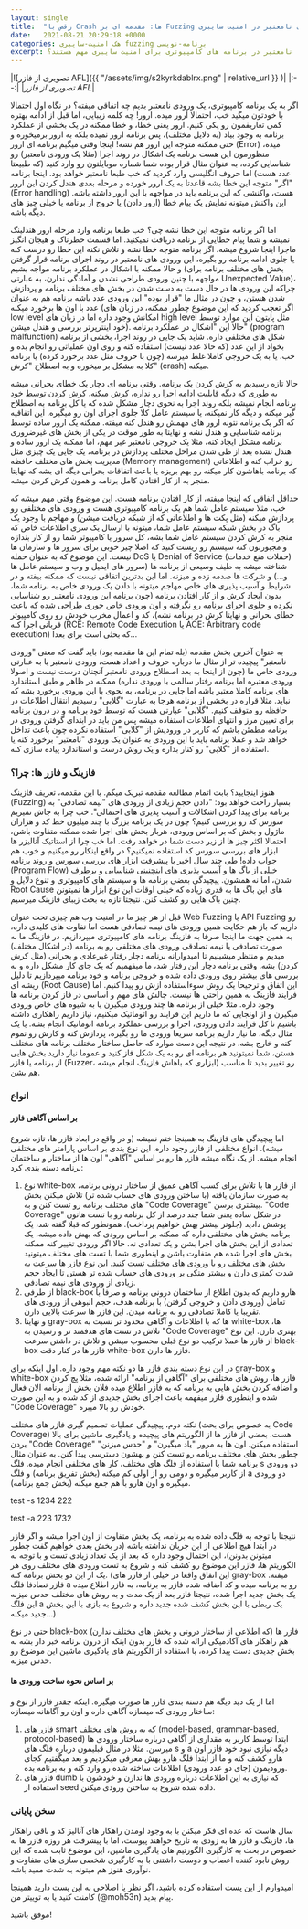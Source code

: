 ```yaml
---
layout: single
title:  "رقص با Crash ها: مقدمه ای بر Fuzzing و ورودی های نامعتبر در امنیت سایبری"
date:   2021-08-21 20:29:18 +0000
categories: هک امنیت-سایبری fuzzing برنامه-نویسی
excerpt: فازینگ چیست و چرا ورودی ها نامعتبر در برنامه های کامپیوتری برای امنیت سایبری مهم هستند؟
---
```

|![تصویری از فازر AFL]({{ "/assets/img/s2kyrkdablrx.png" | relative_url }} )|
|:--:|
|*تصویری از فازر AFL*|

  

اگر به یک برنامه کامپیوتری، یک ورودی نامعتبر بدیم چه اتفاقی میفته؟ در نگاه اول احتمالا با خودتون میگید خب، احتمالا ارور میده. ارور! چه کلمه زیبایی، اما قبل از ادامه بهتره کمی تعاریفمون رو یکی کنیم. ارور یعنی خطا، و خطا ممکنه در یک بخشی از عملکرد برنامه به وجود بیاد (به دلایل مختلف)، پس برنامه ارور نمیده بلکه به ارور برمیخوره و حتی ممکنه متوجه این ارور هم نشه! اینجا وقتی میگیم برنامه ای ارور (Error) میده، منظورمون این هست برنامه یک اشکال در روند اجرا (مثلا یک ورودی نامعتبر) رو شناسایی کرده، به عنوان مثال قرار بوده شما شماره موبایلتون رو وارد کنید (که طبیعتا عدد هست) اما حروف انگلیسی وارد کردید که خب طبعا نامعتبر خواهد بود. اینجا برنامه "اگر" متوجه این خطا بشه قاعدتا به یک ارور خورده و مرحله بعدی هندل کردن این ارور (Error handling) هست، واکنشی که این برنامه باید در مواجهه با این ارور داشته باشه. این واکنش میتونه نمایش یک پیام خطا (ارور دادن) یا خروج از برنامه یا خیلی چیز های دیگه باشه.

اما اگر برنامه متوجه این خطا نشه چی؟ خب طبعا برنامه وارد مرحله ارور هندلینگ نمیشه و شما پیام خطایی از برنامه دریافت نمیکنید. اما قسمت خطرناک و هیجان انگیز ماجرا اینجا شروع میشه. اگر برنامه متوجه خطا نشه و تلاش نکنه این خطا رو درست کنه یا جلوی ادامه برنامه رو بگیره، این ورودی های نامعتبر در روند اجرای برنامه قرار گرفتن و حالا ممکنه با اشکال در عملکرد برنامه مواجه بشیم (بخش های مختلف برنامه برای مواجهه با چنین ورودی طراحی نشدن و آمادگی ندارن، به عبارتی Unexpected Value)، چراکه این ورودی ها در حال دست به دست شدن در بخش های مختلف برنامه و پردازش شدن هستن، و چون در مثال ما "قرار بوده" این ورودی عدد باشه برنامه هم به عنوان عدد با اون ها برخورد میکنه (اگر تعجب کردید که این موضوع چطور ممکنه، در زبان های low level امکانش وجود داره اما در زبان های high level مثل پایتون این موارد توسط خود اینترپرتر بررسی و هندل میشن). حالا این "اشکال در عملکرد برنامه" (program malfunction) شکل های مختلفی داره. شاید یک جایی در روند اجرا، بخشی از برنامه بخواد از این عدد (که حالا عدد نیست) استفاده کنه و روی اون عملیاتی رو انجام بده و خب، یا به یک خروجی کاملا غلط میرسه (چون با حروف مثل عدد برخورد کرده) یا برنامه کلا به مشکل بر میخوره و به اصطلاح "کرش" (crash) میکنه.

حالا تازه رسیدیم به کرش کردن یک برنامه. وقتی برنامه ای دچار یک خطای بحرانی میشه به طوری که دیگه قابلیت ادامه اجرا رو نداره، کرش میکنه. کرش کردن توسط خود برنامه انجام نمیشه بلکه روند اجرا به نحوی دچار مشکل شده که یا کل برنامه به اصطلاح گیر میکنه و دیگه کار نمیکنه، یا سیستم عامل کلا جلوی اجرای اون رو میگیره. این اتفاقیه که اگر یک برنامه نتونه ارور های مهمش رو هندل کنه میفته. ممکنه یک ارور ساده توسط برنامه شناسایی و هندل نشه و نهایتا به طور موقت در یکی از بخش های غیرضروری برنامه مشکل ایجاد کنه، مثلا یک خروجی نامعتبر غیر مهم، اما ممکنه یک ارور ساده و هندل نشده بعد از طی شدن مراحل مختلف پردازش در برنامه، یک جایی یک چیزی مثل مدیریت بخش های مختلف حافظه (Memory management) رو خراب کنه و اطلاعاتی که برنامه باهاشون کار میکنه رو بهم بریزه یا باعث اتفاقات بحرانی دیگه ای بشه که نهایتا منجر به از کار افتادن کامل برنامه و همون کرش کردن میشه.

حداقل اتفاقی که اینجا میفته، از کار افتادن برنامه هست. این موضوع وقتی مهم میشه که خب، مثلا سیستم عامل شما هم یک برنامه کامپیوتری هست و ورودی های مختلفی رو پردازش میکنه (مثل پکت ها و اطلاعاتی که از شبکه دریافت میشن) و مهاجم با وجود یک باگ در بخش شبکه سیستم عامل شما، میتونه با ارسال یک سری اطلاعات خاص که منجر به کرش کردن سیستم عامل شما بشه، کل سرور یا کامپیوتر شما رو از کار بندازه و مجبورتون کنه سیستم رو ریست کنید که اصلا چیز خوبی برای سرور ها و سازمان ها نیست. این موضوع که به عنوان حمله DoS یا Denial of Service (حملات منع خدمات) شناخته میشه به طیف وسیعی از برنامه ها (سرور های ایمیل و وب و سیستم عامل ها و...) و شرکت ها صدمه زده و میزنه. اما این بدترین اتفاقی نیست که ممکنه بیفته و در شرایط و آسیب پذیری های خاص مهاجم میتونه با دادن یک ورودی خاص به برنامه شما، بدون ایجاد کرش و از کار افتادن برنامه (چون برنامه این ورودی نامعتبر رو شناسایی نکرده و جلوی اجرای برنامه رو نگرفته و اون ورودی خاص جوری طراحی شده که باعث خطای بحرانی و نهایتا کرش در برنامه نشه)، کد و اعمال مخرب خودش رو روی کامپیوتر قربانی اجرا کنه (RCE: Remote Code Execution یا ACE: Arbitrary code execution) که بحثی است برای بعدا...

به عنوان آخرین بخش مقدمه (بله تمام این ها مقدمه بود) باید گفت که معنی "ورودی نامعتبر" پیچیده تر از مثال ما درباره حروف و اعداد هست، ورودی نامعتبر یا به عبارتی ورودی خاص ما (چون از اینجا به بعد اصطلاح ورودی نامعتبر آنچنان درست نیست و اصولا ورودی معتبره اما برنامه رفتار سالمی با ورودی نداره) ممکنه در ظاهر و طبق استاندارد های برنامه کاملا معتبر باشه اما جایی در برنامه، به نحوی با این ورودی برخورد بشه که نباید. مثلا قراره در بخشی از برنامه هرجا به عبارت "گلابی" رسیدیم انتقال اطلاعات در حافظه رو متوقف کنیم. "گلابی" عبارتی هست که توسط خود برنامه و در درون برنامه برای تعیین مرز و انتهای اطلاعات استفاده میشه پس من باید در ابتدای گرفتن ورودی در برنامه مطمئن باشم که کاربر در ورودیش از "گلابی" استفاده نکرده چون باعث تداخل خواهد شد و عملا برنامه باید با این ورودی به عنوان یک ورودی "نامعتبر" برخورد کنه یا استفاده از "گلابی" رو کنار بذاره و یک روش درست و استاندارد پیاده سازی کنه.

### فازینگ و فازر ها: چرا؟

هنوز اینجایید؟ بابت اتمام مطالعه مقدمه تبریک میگم. با این مقدمه، تعریف فازینگ (Fuzzing) بسیار راحت خواهد بود: "دادن حجم زیادی از ورودی های "نیمه تصادفی" به برنامه برای پیدا کردن اشکالات و آسیب پذیری های احتمالی". خب چرا به جاش نمیریم سورس کد رو بررسی کنیم؟ چون در یک برنامه بزرگ با چند میلیون خط کد و هزاران ماژول و بخش که بر اساس ورودی، هربار بخش های اجرا شده ممکنه متفاوت باشن، احتمالا اکثر چیز ها از زیر دست شما در خواهد رفت. اما خب چرا از استاتیک آنالیزر ها ابزار های بررسی سورس کد استفاده نمیکنیم؟ در واقع اینکار رو میکنیم و خوب هم جواب داده! طی چند سال اخیر با پیشرفت ابزار های بررسی سورس و روند برنامه (Program Flow) خیلی از باگ ها و آسیب پذیری های اینچنینی شناسایی و برطرف شدن، اما نه همشون. پیچیدگی بعضی برنامه ها و سیستم های کامپیوتری و تنوع دلایل و Root Cause های این باگ ها به قدری زیاده که خیلی اوقات این نوع ابزار ها نمیتونن چنین باگ هایی رو کشف کنن. نتیجتا تازه به بحث زیبای فازینگ میرسیم.

قبل از هر چیز ما در امنیت وب هم چیزی تحت عنوان Web Fuzzing یا API Fuzzing رو داریم که باز هم حکایت همین ورودی های نیمه تصادفی هست اما تفاوت های کلیدی داره، به همین جهت ما اینجا صرفا به فازینگ برنامه های کامپیوتری میپردازیم. در فازینگ ما به صورت تصادفی یا نیمه تصادقی ورودی های مختلفی رو به برنامه (در اشکال مختلف) میدیم و منتظر میشینیم تا امیدوارانه برنامه دچار رفتار غیرعادی و بحرانی (مثل کرش کردن) بشه. وقتی برنامه دچار این رفتار شد، ما میفهمیم که یک جای کار مشکل داره و به بررسی های بیشتر روی ورودی داده شده و خروجی برنامه و خود برنامه میپردازیم تا دلیل ریشه ای (Root Cause) این اتفاق و ترجیحا یک روش سوءاستفاده ازش رو پیدا کنیم. اما فرایند فازینگ به همین راحتی ها نیست. چالش های مهم و اساسی در فاز کردن برنامه ها وجود داره. مثلا خیلی از برنامه ها چند ورودی میگیرن یا به شیوه های خاص ورودی میگیرن و از اونجایی که ما داریم این فرایند رو اتوماتیک میکنیم، نیاز داریم راهکاری داشته باشیم تا کل فرایند دادن ورودی، اجرا و بررسی عملکرد برنامه اتوماتیک انجام بشه. یا یک مثال دیگه، ما نیاز داریم برنامه سریعا ورودی ما رو بگیره، پردازش کنه و کارش رو تموم کنه و خارج بشه. در نتیجه این دست موارد که حاصل ساختار مختلف برنامه های مختلف هستن، شما نمیتونید هر برنامه ای رو به یک شکل فاز کنید و عموما نیاز دارید بخش هایی از برنامه یا فازر (Fuzzer، ابزاری که باهاش فازینگ انجام میشه) رو تغییر بدید تا مناسب هم بشن.

### انواع

#### بر اساس آگاهی فازر

اما پیچیدگی های فازینگ به همینجا ختم نمیشه (و در واقع در ابعاد فازر ها، تازه شروع میشه). انواع مختلفی از فازر وجود داره. این نوع بندی بر اساس پارامتر های مختلفی انجام میشه. از یک نگاه میشه فازر ها رو بر اساس "آگاهی" اون ها از ساختار و ساختمان برنامه دسته بندی کرد:

1. نوع white-box از فازر ها با تلاش برای کسب آگاهی عمیق از ساختار درونی برنامه، به صورت سازمان یافته (با ساختن ورودی های حساب شده تر) تلاش میکنن بخش های مختلف برنامه رو تست کنن و به "Code Coverage" بیشتری برسن. "Code Coverage" در شکل ساده یعنی شما چند درصد از کل برنامه رو با تست هاتون پوشش دادید (جلوتر بیشتر بهش خواهیم پرداخت). همونطور که قبلا گفته شد، یک برنامه بخش های مختلفی داره که ممکنه بر اساس ورودی که بهش داده میشه، یک تعدادی از این بخش های اجرا بشن و یک تعدادی نه. حالا اگر ورودی تغییر کنه ممکنه بخش های اجرا شده هم متفاوت باشن و اینطوری شما با تست های مختلف میتونید بخش های مختلف رو با ورودی های مختلف تست کنید. این نوع فازر ها سرعت به شدت کمتری دارن و بیشتر متکی بر ورودی های حساب شده تر هستن تا ایجاد حجم زیادی از ورودی های نیمه تصادفی.
2. از طرفی black-box هارو داریم که بدون اطلاع از ساختمان درونی برنامه و صرفا با تعامل (ورودی دادن و خروجی گرفتن) با برنامه هدف، حجم انبوهی از ورودی های تقریبا یا کاملا تصادفی رو به برنامه میدن. این فازر ها سرعت بالایی دارن.
3. و نهایتا gray-box ها که با اطلاعات و آگاهی محدود تر نسبت به white-box ها، تلاش در تست های هدفمند تر و رسیدن به "Code Coverage" بهتری دارن. این نوع از فازر ها عملا ترکیب دو نوع قبلی محسوب میشن و تلاش در داشتن سرعت black-box فازر ها در کنار دقت white-box فازر ها دارن.

در این نوع دسته بندی فازر ها دو نکته مهم وجود داره. اول اینکه برای gray-box و white-box فازر ها، روش های مختلفی برای "آگاهی از برنامه" ارائه شده، مثلا پچ کردن و اضافه کردن بخش هایی به برنامه که به فازر اطلاع میده فلان بخش از برنامه الان فعال شده و اینطوری فازر میفهمه باعث اجرای بخش جدیدی از کد شده و به این صورت "Code Coverage" خودش رو بالا میبره.

نکته دوم، پیچیدگی عملیات تصمیم گیری فازر های مختلف (به خصوص برای بحث Code Coverage) هست. بعضی از فازر ها از الگوریتم های پیچیده و یادگیری ماشین برای بالا بردن "Code Coverage" استفاده میکنن. اون ها به مرور "یاد میگیرن" و "حدس میزنن" چطور بخش های مختلف برنامه رو تست کنن و بهشون دسترسی پیدا کنن. به عنوان مثال برنامه شما با استفاده از فلگ های مختلف، کار های مختلفی انجام میده. فلگ s دو ورودی از کاربر میگیره و دومی رو از اولی کم میکنه (بخش تفریق برنامه) و فلگ a دو ورودی میگیره و اون هارو با هم جمع میکنه (بخش جمع برنامه).

test -s 1234 222

test -a 223 1732

نتیجتا با توجه به فلگ داده شده به برنامه، یک بخش متفاوت از اون اجرا میشه و اگر فازر در ابتدا هیچ اطلاعی از این جریان نداشته باشه (در بخش بعدی خواهیم گفت چطور میتونن بدونن)، این احتمال وجود داره که بعد از یک تعداد زیادی تست و با توجه به الگوریتم ها، فازر این موضوع رو کشف کنه و شروع به تست ورودی های مختلف روی هر یک از این دو بخش برنامه کنه. (این اتفاق واقعا در خیلی از فازر های gray-box میفته. فازر تصادفا فلگ a رو به برنامه میده و کد اضافه شده فازر به برنامه، به فازر اطلاع میده یک بخش جدید اجرا شده، نتیجتا فازر بعد از یک مدت و به روش های مختلف حدس میزنه این فلگ a یک ربطی با این بخش کشف شده جدید داره و شروع به بازی با این بخش جدید میکنه...)

حتی در نوع black-box فازر ها (که اطلاعی از ساختار درونی و بخش های مختلف ندارن) هم راهکار های آکادمیکی ارائه شده که فازر بدون اینکه از درون برنامه خبر دار بشه به بخش جدیدی دست پیدا کرده، با استفاده از الگوریتم های یادگیری ماشین این موضوع رو حدس میزنه.

#### بر اساس نحوه ساخت ورودی ها

اما از یک دید دیگه هم دسته بندی فازر ها صورت میگیره. اینکه چقدر فازر از نوع و ساختار ورودی که میسازه آگاهی داره و اون رو آگاهانه میسازه:

1. فازر های smart که به روش های مختلف (model-based, grammar-based, protocol-based) ابتدا توسط کاربر به مقداری از آگاهی درباره ساختار ورودی ها میرسن. مثلا در مثال قبلیمون درباره فلگ های s و a دیگه نیازی نبود خود فازر اون هارو کشف کنه و ما از ابتدا فلگ هارو بهش معرفی میکردیم و بعد میگفتیم کجای ورودیمون (جای دو عدد ورودی) اطلاعات ساخته شده رو وارد کنه و به برنامه بده.
2. فازر های dumb که نیازی به این اطلاعات درباره ورودی ها ندارن و خودشون با استفاده از seed داده شده شروع به ساختن ورودی میکنن.

### سخن پایانی

سال هاست که عده ای فکر میکنن با به وجود اومدن راهکار های آنالیز کد و باقی راهکار ها، فازینگ و فازر ها به زودی به تاریخ خواهند پیوست، اما با پیشرفت هر روزه فازر ها به خصوص در بحث به کارگیری الگورتیم های یادگیری ماشین، این موضوع ثابت شده که این روش نابود کننده اعصاب و دوست داشتنی با به کارگیری شخصی سازی های متفاوت و نوآوری هنوز هم میتونه به شدت مفید باشه.

امیدوارم از این پست استفاده کرده باشید، اگر نظر یا اصلاحی به این پست دارید همینجا کامنت کنید یا به توییتر من (@moh53n) پیام بدید.

موفق باشید!